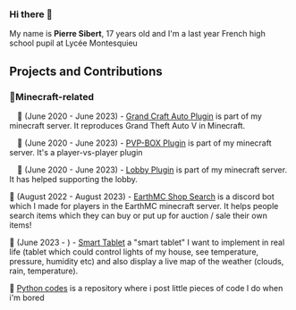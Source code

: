 ### Hi there 👋
My name is **Pierre Sibert**, 17 years old and I'm a last year French high school pupil at Lycée Montesquieu

## Projects and Contributions

### 🌱Minecraft-related

&emsp;📍 (June 2020 - June 2023) - [Grand Craft Auto Plugin](https://github.com/Pierronus/minecraft-grandcraftauto) is part of my minecraft server. It reproduces Grand Theft Auto V in Minecraft.

&emsp;📍 (June 2020 - June 2023) - [PVP-BOX Plugin](https://github.com/Pierronus/minecraft-pvpbox) is part of my minecraft server. It's a player-vs-player plugin

&emsp;📍 (June 2020 - June 2023) - [Lobby Plugin](https://github.com/Pierronus/minecraft-lobby) is part of my minecraft server. It has helped supporting the lobby.

📍 (August 2022 - August 2023) - [EarthMC Shop Search](https://github.com/Pierronus/earthmc-shop-search) is a discord bot which I made for players in the EarthMC minecraft server. It helps people search items which they can buy or put up for auction / sale their own items!

📍 (June 2023 - ) - [Smart Tablet](https://github.com/Pierronus/python-fun) a "smart tablet" I want to implement in real life (tablet which could control lights of my house, see temperature, pressure, humidity etc) and also display a live map of the weather (clouds, rain, temperature).

📍 [Python codes](https://github.com/Pierronus/python-fun) is a repository where i post little pieces of code I do when i'm bored


   
